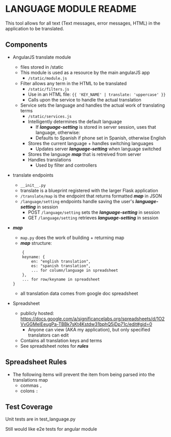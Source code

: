 LANGUAGE MODULE README
===

This tool allows for all text (Text messages, error messages, HTML) in the application to be translated.


Components
---

- AngularJS translate module
	- files stored in /static
	- This module is used as a resource by the main angularJS app
		- ```/static/module.js```
	- Filter allows any term in the HTML to be translated
		- ```/static/filters.js```
		- Use in an HTML file: ```{{ 'KEY_NAME' | translate: 'uppercase' }}```
		- Calls upon the service to handle the actual translation
	- Service sets the language and handles the actual work of translating terms
		- ```/static/services.js```
		- Intelligently determines the default language
			- If ***language-setting*** is stored in server session, uses that language, otherwise:
			- Defaults to Spanish if phone set in Spanish, otherwise English
		- Stores the current language + handles switching languages
			- Updates server ***language-setting*** when language switched
		- Stores the language ***map*** that is retreived from server
		- Handles translations 
			- Used by filter and controllers

- translate endpoints
	- ```__init__.py```
	- translate is a blueprint registered with the larger Flask application
	- ```/translate/map``` is the endpoint that returns formatted ***map*** in JSON
	- ```/language/setting``` endpoints handle saving the user's ***language-setting*** in session
		- POST ```/language/setting``` sets the ***language-setting*** in session
		- GET ```/language/setting``` retrieves ***language-setting*** in session

- ***map***
	- ```map.py``` does the work of building + returning map
	- ***map*** structure:
	```
		{
		keyname: {
			en: "english translation",
			es: "spanish translation",
			... for column/language in spreadsheet
		},
		... for row/keyname in spreadsheet
	}
	```
	- all translation data comes from google doc spreadsheet

- Spreadsheet
	- publicly hosted: <https://docs.google.com/a/significancelabs.org/spreadsheets/d/1O2VvGGMeIEeugPa-TBBk7sKt4Kstdw31bphQ5jDp71c/edit#gid=0>
		- Anyone can view (AKA my application), but only specified translators can edit
	- Contains all translation keys and terms
	- See spreadsheet notes for ***rules***


Spreadsheet Rules
---
- The following items will prevent the item from being parsed into the translations map
	- commas ```,```
	- colons ```:```


Test Coverage
---

Unit tests are in test_language.py

Still would like e2e tests for angular module

